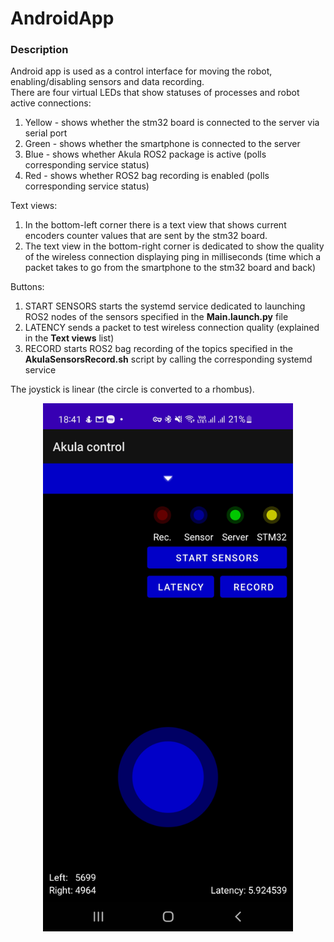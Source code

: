 # AndroidApp

### Description

Android app is used as a control interface for moving the robot, enabling/disabling sensors and data recording. <br>
There are four virtual LEDs that show statuses
of processes and robot active connections:
1. Yellow - shows whether the stm32 board is connected to the server via serial port
2. Green - shows whether the smartphone is connected to the server
3. Blue - shows whether Akula ROS2 package is active (polls corresponding service status)
4. Red - shows whether ROS2 bag recording is enabled (polls corresponding service status)

Text views:
1. In the bottom-left corner there is a text view that shows current encoders counter values that are sent by the stm32 board. 
2. The text view in the bottom-right
corner is dedicated to show the quality of the wireless connection displaying ping in milliseconds (time which a packet takes to go from the smartphone to
the stm32 board and back)

Buttons:
1. START SENSORS starts the systemd service dedicated to launching ROS2 nodes of the sensors specified in the **Main.launch.py** file
2. LATENCY sends a packet to test wireless connection quality (explained in the **Text views** list)
3. RECORD starts ROS2 bag recording of the topics specified in the **AkulaSensorsRecord.sh** script by calling the corresponding systemd service

The joystick is linear (the circle is converted to a rhombus).

<p align="center">
  <img src="https://github.com/MobileRoboticsSkoltech/AkulaControl/blob/assets/AndroidUI.jpg" width="400">
</p>

